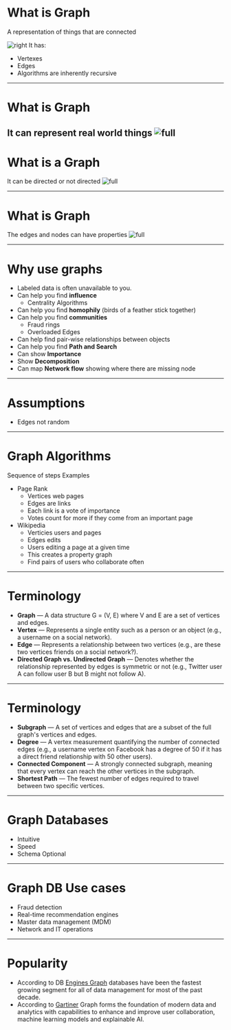 # What is Graph
A representation of things that are connected


![right](https://microshak.github.io/MicroNotes/Images/Graph/nodesedges.gif)
It has:
* Vertexes
* Edges
* Algorithms are inherently recursive 
---
# What is Graph

It can represent real world things
![full](https://microshak.github.io/MicroNotes/Images/Graph/Basic.png)
---
# What is a Graph
It can be directed or not directed
![full](https://microshak.github.io/MicroNotes/Images/Graph/directedgraph.png)

---
# What is Graph

The edges and nodes can have properties
![full](https://microshak.github.io/MicroNotes/Images/Graph/propertygraph.png)

---

# Why use graphs
* Labeled data is often unavailable to you.
* Can help you find **influence**
  * Centrality Algorithms
* Can help you find **homophily** (birds of a feather stick together)
* Can help you find **communities**
  * Fraud rings
  * Overloaded Edges
* Can help find pair-wise relationships between objects
* Can help you find **Path and Search**
* Can show **Importance** 
* Show **Decomposition**
* Can map **Network flow** showing where there are missing node

---
# Assumptions
* Edges not random


---
# Graph Algorithms

Sequence of steps
Examples
* Page Rank
  * Vertices web pages
  * Edges are links
  * Each link is a vote of importance
  * Votes count for more if they come from an important page
* Wikipedia
   * Verticies users and pages
   * Edges edits
   * Users editing a page at a given time
   * This creates a property graph
   * Find pairs of users who collaborate often


---
# Terminology

* **Graph** — A data structure G = (V, E) where V and E are a set of vertices and edges.
* **Vertex** — Represents a single entity such as a person or an object (e.g., a username on a social network).
* **Edge** — Represents a relationship between two vertices (e.g., are these two vertices friends on a social network?).
* **Directed Graph vs. Undirected Graph** — Denotes whether the relationship represented by edges is symmetric or not (e.g., Twitter user A can follow user B but B might not follow A).

---

# Terminology
* **Subgraph** — A set of vertices and edges that are a subset of the full graph's vertices and edges.
* **Degree** — A vertex measurement quantifying the number of connected edges (e.g., a username vertex on Facebook has a degree of 50 if it has a direct friend relationship with 50 other users).
* **Connected Component** — A strongly connected subgraph, meaning that every vertex can reach the other vertices in the subgraph.
* **Shortest Path** — The fewest number of edges required to travel between two specific vertices.

---



# Graph Databases
* Intuitive 
* Speed
* Schema Optional
---

# Graph DB Use cases
* Fraud detection
* Real-time recommendation engines
* Master data management (MDM)
* Network and IT operations
  
---

# Popularity
* According to DB [Engines Graph](https://db-engines.com/en/ranking/graph+dbms) databases have been the fastest growing segment for all of data management for most of the past decade.
* According to [Gartiner](https://www.gartner.com/smarterwithgartner/gartner-top-10-data-and-analytics-trends-for-2021) Graph forms the foundation of modern data and analytics with capabilities to enhance and improve user collaboration, machine learning models and explainable AI.
 
